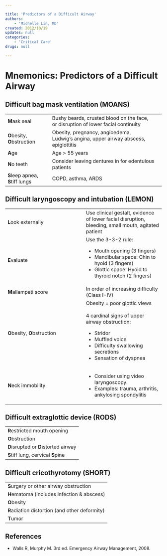 ```yaml
---

title: 'Predictors of a Difficult Airway'
authors:
    - 'Michelle Lin, MD'
created: 2012/10/19
updates: null
categories:
    - 'Critical Care'
drugs: null

---
```




# Mnemonics: Predictors of a Difficult Airway

## Difficult bag mask ventilation (MOANS)

|                              |                                                                                     |
|------------------------------|-------------------------------------------------------------------------------------|
| **M**ask seal                | Bushy beards, crusted blood on the face, or disruption of lower facial continuity   |
| **O**besity, **O**bstruction | Obesity, pregnancy, angioedema, Ludwig’s angina, upper airway abscess, epiglottitis |
| **A**ge                      | Age &gt; 55 years                                                                   |
| **N**o teeth                 | Consider leaving dentures in for edentulous patients                                |
| **S**leep apnea, **S**tiff lungs               | COPD, asthma, ARDS                                                                  |

## Difficult laryngoscopy and intubation (LEMON)

<table>
<colgroup>
<col width="50%" />
<col width="50%" />
</colgroup>
<tbody>
<tr class="odd">
<td><strong>L</strong>ook externally</td>
<td>Use clinical gestalt, evidence of lower facial disruption, bleeding, small mouth, agitated patient<br />
</td>
</tr>
<tr class="even">
<td><strong>E</strong>valuate</td>
<td>Use the 3-3-2 rule:<br />

<ul>
<li>Mouth opening (3 fingers)<br />
</li>
<li>Mandibular space: Chin to hyoid (3 fingers) <br />
</li>
<li>Glottic space: Hyoid to thyroid notch (2 fingers)<br />
</li>
</ul></td>
</tr>
<tr class="odd">
<td><strong>M</strong>allampati score</td>
<td>In order of increasing difficulty (Class I-IV)<br />
</td>
</tr>
<tr class="even">
<td><strong>O</strong>besity, <strong>O</strong>bstruction</td>
<td>Obesity = poor glottic views<br />
<br />
4 cardinal signs of upper airway obstruction:<br />

<ul>
<li>Stridor<br />
</li>
<li>Muffled voice<br />
</li>
<li>Difficulty swallowing secretions<br />
</li>
<li>Sensation of dyspnea<br />
</li>
</ul></td>
</tr>
<tr class="odd">
<td><strong>N</strong>eck immobility</td>
<td><ul>
<li>Consider using video laryngoscopy.<br />
</li>
<li>Examples: trauma, arthritis, ankylosing spondylitis<br />
</li>
</ul></td>
</tr>
</tbody>
</table>

## Difficult extraglottic device (RODS)


|                                       |
|---------------------------------------|
| **R**estricted mouth opening          |
| **O**bstruction                       |
| **D**isrupted or **D**istorted airway |
| **S**tiff lung, cervical **S**pine    |

## Difficult cricothyrotomy (SHORT)

|                                                |
|------------------------------------------------|
| **S**urgery or other airway obstruction        |
| **H**ematoma (includes infection & abscess)    |
| **O**besity                                    |
| **R**adiation distortion (and other deformity) |
| **T**umor                                      |

## References

-   Walls R, Murphy M. 3rd ed. Emergency Airway Management, 2008.
